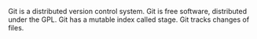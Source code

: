 Git is a distributed version control system.
Git is free software, distributed under the GPL.
Git has a mutable index called stage.
Git tracks changes of files.